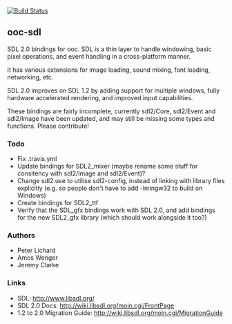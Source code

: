 [![Build Status](https://travis-ci.org/geckojsc/ooc-sdl2.png?branch=master)](https://travis-ci.org/geckojsc/ooc-sdl2)

## ooc-sdl

SDL 2.0 bindings for ooc. SDL is a thin layer to handle windowing, basic
pixel operations, and event handling in a cross-platform manner.

It has various extensions for image loading, sound mixing, font loading,
networking, etc.

SDL 2.0 improves on SDL 1.2 by adding support for multiple windows, fully
hardware accelerated rendering, and improved input capabilities.

These bindings are fairly incomplete, currently sdl2/Core, sdl2/Event and
sdl2/Image have been updated, and may still be missing some types and
functions. Please contribute!

### Todo

  * Fix .travis.yml
  * Update bindings for SDL2_mixer (maybe rename some stuff for consitency
    with sdl2/Image and sdl2/Event)?
  * Change sdl2.use to utilise sdl2-config, instead of linking with library files
    explicitly (e.g. so people don't have to add -lmingw32 to build on Windows)
  * Create bindings for SDL2_ttf
  * Verify that the SDL_gfx bindings work with SDL 2.0, and add bindings for the
    new SDL2_gfx library (which should work alongside it too?)

### Authors

  * Peter Lichard
  * Amos Wenger
  * Jeremy Clarke

### Links

  * SDL: http://www.libsdl.org/
  * SDL 2.0 Docs: http://wiki.libsdl.org/moin.cgi/FrontPage
  * 1.2 to 2.0 Migration Guide: http://wiki.libsdl.org/moin.cgi/MigrationGuide
